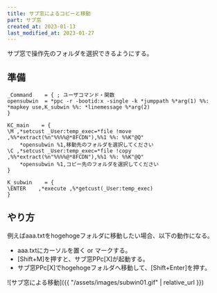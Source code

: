 ```yaml
---
title: サブ窓によるコピーと移動
part: サブ窓
created_at: 2023-01-13
last_modified_at: 2023-01-27
---
```


サブ窓で操作先のフォルダを選択できるようにする。

## 準備

```text
_Command	= {	; ユーザコマンド・関数
opensubwin	= *ppc -r -bootid:x -single -k *jumppath %*arg(1) %%: *mapkey use,K_subwin %%: *linemessage %*arg(2)
}

KC_main    = {
\M ,*setcust _User:temp_exec=*file !move ,%%*extract(%n"%%%%@*8FCDN"),%%1 %%: %%K"@Q"
	*opensubwin %1,移動先のフォルダを選択してください
\C ,*setcust _User:temp_exec=*file !copy ,%%*extract(%n"%%%%@*8FCDN"),%%1 %%: %%K"@Q"
	*opensubwin %1,コピー先のフォルダを選択してください
}

K_subwin	= {
\ENTER    ,*execute ,%*getcust(_User:temp_exec)
}
```

## やり方

例えばaaa.txtをhogehogeフォルダに移動したい場合、以下の動作になる。


- aaa.txtにカーソルを置く or マークする。
- [Shift+M]を押すと、サブ窓PPc[X]が起動する。
- サブ窓PPc[X]でhogehogeフォルダへ移動して、[Shift+Enter]を押す。

![サブ窓による移動]({{ "/assets/images/subwin01.gif" | relative_url }})
